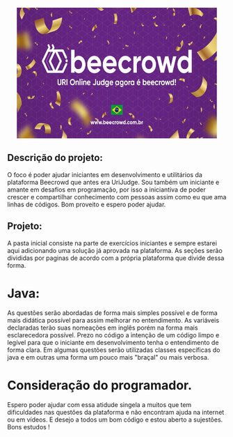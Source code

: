 <p align = 'center'> 
    <img width = "460" height = "300" src = "./img/bd2fa3bf-a738-4cc0-8e3b-f33d5860480e.jpg">
<p>


## Descrição do projeto:

O foco é poder ajudar iniciantes em desenvolvimento e utilitários da plataforma Beecrowd que antes era UriJudge. Sou também um iniciante e amante em desafios em programação, por isso a iniciantiva de poder crescer e compartilhar conhecimento com pessoas assim como eu que ama linhas de códigos. Bom proveito e espero poder ajudar.

## Projeto: 

A pasta inicial consiste na parte de exercícios iniciantes e sempre estarei aqui adicionando uma solução já aprovada na plataforma. As seções serão divididas por paginas de acordo com a própria plataforma que divide dessa forma.

# Java:

As questões serão abordadas de forma mais simples possível e de forma mais didática possível para assim melhorar no entendimento. As variáveis declaradas terão suas nomeações em inglês porém na forma mais esclarecedora possível. Prezo no código a intenção de um código limpo e legível para que o iniciante em desenvolvimento tenha o entendimento de forma clara. Em algumas questões serão utilizadas classes específicas do java e em outras uma forma um pouco mais "braçal" ou mais verbosa.

# Consideração do programador.
Espero poder ajudar com essa atidude singela a muitos que tem dificuldades nas questões da plataforma e não encontram ajuda na internet ou em vídeos. E desejo a todos um bom código e estou aberto a sujestões. Bons estudos ! 

